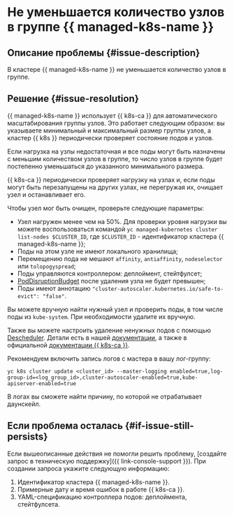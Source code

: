 # Не уменьшается количество узлов в группе {{ managed-k8s-name }}


## Описание проблемы {#issue-description}

В кластере {{ managed-k8s-name }} не уменьшается количество узлов в группе.

## Решение {#issue-resolution}

{{ managed-k8s-name }} использует {{ k8s-ca }} для автоматического масштабирования группы узлов. Это работает следующим образом: вы указываете минимальный и максимальный размер группы узлов, а кластер {{ k8s }} периодически проверяет состояние подов и узлов.

Если нагрузка на узлы недостаточная и все поды могут быть назначены с меньшим количеством узлов в группе, то число узлов в группе будет постепенно уменьшаться до указанного минимального размера.

{{ k8s-ca }} периодически проверяет нагрузку на узлах и, если поды могут быть перезапущены на других узлах, не перегружая их, очищает узел и останавливает его.

Чтобы узел мог быть очищен, проверьте следующие параметры:

* Узел нагружен менее чем на 50%. Для проверки уровня нагрузки вы можете воспользоваться командой `yc managed-kubernetes cluster list-nodes $CLUSTER_ID`, где `$CLUSTER_ID` - идентификатор кластера {{ managed-k8s-name }};
* Поды на этом узле не имеют локального хранилища;
* Перемещению пода не мешают `affinity`, `antiaffinity`, `nodeselector` или `tolopogyspread`;
* Поды управляются контроллером: деплоймент, стейтфулсет;
* [PodDisruptionBudget](https://kubernetes.io/docs/concepts/workloads/pods/disruptions/#pod-disruption-budgets) после удаления узла не будет превышен;
* Поды имеют аннотацию `"cluster-autoscaler.kubernetes.io/safe-to-evict": "false"`.

Вы можете вручную найти нужный узел и проверить поды, в том числе поды из `kube-system`. При необходимости удалите их вручную.

Также вы можете настроить удаление ненужных подов с помощью [Descheduler](https://github.com/kubernetes-sigs/descheduler). Детали есть в нашей [документации](../../../managed-kubernetes/qa/cluster-autoscaler.md), а также в официальной [документации {{ k8s-ca }}](https://github.com/kubernetes/autoscaler/blob/master/cluster-autoscaler/FAQ.md#table-of-contents).

Рекомендуем включить запись логов с мастера в вашу лог-группу:

```
yc k8s cluster update <cluster_id> --master-logging enabled=true,log-group-id=<log_group_id>,cluster-autoscaler-enabled=true,kube-apiserver-enabled=true
```

В логах вы сможете найти причину, по которой не отрабатывает даунскейл.

## Если проблема осталась {#if-issue-still-persists}

Если вышеописанные действия не помогли решить проблему, [создайте запрос в техническую поддержку]({{ link-console-support }}). При создании запроса укажите следующую информацию:

1. Идентификатор кластера {{ managed-k8s-name }}.
1. Примерные дату и время ошибок в работе {{ k8s-ca }}.
1. YAML-спецификацию контроллера подов: деплоймента, стейтфулсета.